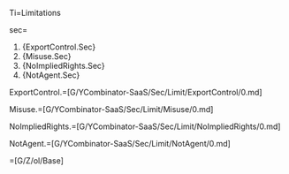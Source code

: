 Ti=Limitations

sec=<ol class="secs-and"><li>{ExportControl.Sec}<li>{Misuse.Sec}<li>{NoImpliedRights.Sec}<li>{NotAgent.Sec}</ol>

ExportControl.=[G/YCombinator-SaaS/Sec/Limit/ExportControl/0.md]

Misuse.=[G/YCombinator-SaaS/Sec/Limit/Misuse/0.md]

NoImpliedRights.=[G/YCombinator-SaaS/Sec/Limit/NoImpliedRights/0.md]

NotAgent.=[G/YCombinator-SaaS/Sec/Limit/NotAgent/0.md]

=[G/Z/ol/Base]
